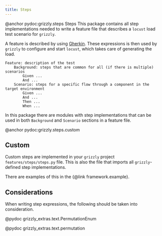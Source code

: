 ```yaml
---
title: Steps
---
```

@anchor pydoc:grizzly.steps Steps
This package contains all step implementations needed to write a feature file that describes a `locust` load test scenario for `grizzly`.

A feature is described by using [Gherkin](https://cucumber.io/docs/gherkin/reference/). These expressions is then used by `grizzly` to configure and
start `locust`, which takes care of generating the load.

``` gherkin
Feature: description of the test
    Background: steps that are common for all (if there is multiple) scenarios
        Given ...
        And ...
    Scenario: steps for a specific flow through a component in the target environment
        Given ...
        And ...
        Then ...
        When ...
```

In this package there are modules with step implementations that can be used in both `Background` and `Scenario` sections in a feature file.

@anchor pydoc:grizzly.steps.custom
## Custom

Custom steps are implemented in your `grizzly` project `features/steps/steps.py` file. This is also the file that imports all `grizzly`-defined step implementations.

There are examples of this in the {@link framework.example}.

## Considerations

When writing step expressions, the following should be taken into consideration.

@pydoc grizzly_extras.text.PermutationEnum

@pydoc grizzly_extras.text.permutation
